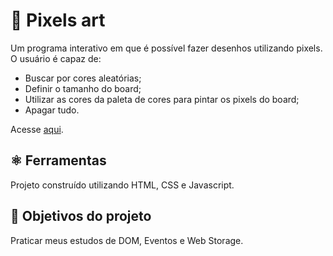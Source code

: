 # 🎨 Pixels art

Um programa interativo em que é possível fazer desenhos utilizando pixels. O usuário é capaz de:

- Buscar por cores aleatórias;
- Definir o tamanho do board;
- Utilizar as cores da paleta de cores para pintar os pixels do board;
- Apagar tudo.

Acesse [aqui](https://coelhoreinaldo.github.io/).

## ⚛️ Ferramentas

Projeto construído utilizando HTML, CSS e Javascript.

## 🎯 Objetivos do projeto

Praticar meus estudos de DOM, Eventos e Web Storage.
